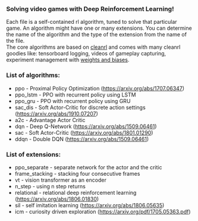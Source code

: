 ### Solving video games with Deep Reinforcement Learning!
Each file is a self-contained rl algorithm, tuned to solve that particular game. 
An algorithm might have one or many extensions. You can determine the name of the algorithm and the type of the extension from the name of the file.   
The core algorithms are based on [cleanrl](https://github.com/vwxyzjn/cleanrl) and comes with many cleanrl goodies like: tensorboard logging, videos of gameplay capturing,
experiment management with [weights and biases](https://wandb.ai/site).

  
### List of algorithms:
* ppo  - Proximal Policy Optimization (https://arxiv.org/abs/1707.06347)    
* ppo_lstm - PPO with recurrent policy using LSTM
* ppo_gru - PPO with recurrent policy using GRU 
* sac_dis - Soft Actor-Critic for discrete action settings (https://arxiv.org/abs/1910.07207)
* a2c - Advantage Actor Critic 
* dqn - Deep Q-Network (https://arxiv.org/abs/1509.06461)
* sac - Soft Actor-Critic (https://arxiv.org/abs/1801.01290)
* ddqn - Double DQN (https://arxiv.org/abs/1509.06461)

### List of extensions:
* ppo_separate - separate network for the actor and the critic
* frame_stacking - stacking four consecutive frames
* vt - vision transformer as an encoder
* n_step - using n step returns
* relational - relational deep reinforcement learning (https://arxiv.org/abs/1806.01830)
* sil - self imitation learning (https://arxiv.org/abs/1806.05635)  
* icm - curiosity driven exploration (https://arxiv.org/pdf/1705.05363.pdf)

